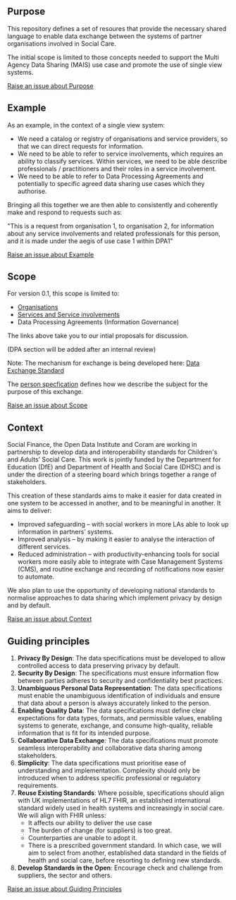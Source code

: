 ## Purpose

This repository defines a set of resoures that provide the necessary shared language to enable data exchange between the systems of partner organisations involved in Social Care.

The initial scope is limited to those concepts needed to support the Multi Agency Data Sharing (MAIS) use case and promote the use of single view systems.

<a href="https://github.com/SocialCareData/taxonomy/issues/new?template=content_issue.yml&title=Purpose:%20" class="web-button" target="_blank">Raise an issue about Purpose</a>

## Example

As an example, in the context of a single view system:
- We need a catalog or registry of organisations and service providers, so that we can direct requests for information.
- We need to be able to refer to service involvements, which requires an ability to classify services. Within services, we need to be able describe professionals / practitioners and their roles in a service involvement.
- We need to be able to refer to Data Processing Agreements and potentially to specific agreed data sharing use cases which they authorise.

Bringing all this together we are then able to consistently and coherently make and respond to requests such as:

"This is a request from organisation 1, to organisation 2, for information about any service involvements and related professionals for this person, and it is made under the aegis of use case 1 within DPA1"

<a href="https://github.com/SocialCareData/taxonomy/issues/new?template=content_issue.yml&title=Example:%20" class="web-button" target="_blank">Raise an issue about Example</a>

## Scope

For version 0.1, this scope is limited to:

- [Organisations](https://github.com/SocialCareData/taxonomy/blob/main/organisations.md)
- [Services and Service involvements](https://github.com/SocialCareData/taxonomy/blob/main/services.md)
- Data Processing Agreements (Information Governance)

The links above take you to our intial proposals for discussion.

(DPA section will be added after an internal review)

Note: The mechanism for exchange is being developed here: [Data Exchange Standard](https://github.com/SocialCareData/data-exchange-standard)

The [person specfication](https://github.com/SocialCareData/person-standard) defines how we describe the subject for the purpose of this exchange.

<a href="https://github.com/SocialCareData/taxonomy/issues/new?template=content_issue.yml&title=Scope:%20" class="web-button" target="_blank">Raise an issue about Scope</a>

## Context
Social Finance, the Open Data Institute and Coram are working in partnership to develop data and interoperability standards for Children's and Adults’ Social Care. This work is jointly funded by the Department for Education (DfE) and Department of Health and Social Care (DHSC) and is under the direction of a steering board which brings together a range of stakeholders.

This creation of these standards aims to make it easier for data created in one system to be accessed in another, and to be meaningful in another. It aims to deliver:
- Improved safeguarding – with social workers in more LAs able to look up information in partners’ systems.
- Improved analysis – by making it easier to analyse the interaction of different services.
- Reduced administration – with productivity-enhancing tools for social workers more easily able to integrate with Case Management Systems (CMS), and routine exchange and recording of notifications now easier to automate.

We also plan to use the opportunity of developing national standards to normalise approaches to data sharing which implement privacy by design and by default.

<a href="https://github.com/SocialCareData/taxonomy/issues/new?template=content_issue.yml&title=Context:%20" class="web-button" target="_blank">Raise an issue about Context</a>

## Guiding principles
1. **Privacy By Design**: The data specifications must be developed to allow controlled access to data preserving privacy by default.
2. **Security By Design**: The specifications must ensure information flow between parties adheres to security and confidentiality best practices.
3. **Unambiguous Personal Data Representation**: The data specifications must enable the unambiguous identification of individuals and ensure that data about a person is always accurately linked to the person.
4. **Enabling Quality Data**: The data specifications must define clear expectations for data types, formats, and permissible values, enabling systems to generate, exchange, and consume high-quality, reliable information that is fit for its intended purpose.
5. **Collaborative Data Exchange**: The data specifications must promote seamless interoperability and collaborative data sharing among stakeholders.
6. **Simplicity**: The data specifications must prioritise ease of understanding and implementation. Complexity should only be introduced when to address specific professional or regulatory requirements.
7. **Reuse Existing Standards**: Where possible, specifications should align with UK implementations of HL7 FHIR, an established international standard widely used in health systems and increasingly in social care. We will align with FHIR unless:
    - It affects our ability to deliver the use case
    - The burden of change (for suppliers) is too great.
    - Counterparties are unable to adopt it.
    - There is a prescribed government standard.
In which case, we will aim to select from another, established data standard in the fields of health and social care, before resorting to defining new standards.
8. **Develop Standards in the Open**: Encourage check and challenge from suppliers, the sector and others.

<a href="https://github.com/SocialCareData/taxonomy/issues/new?template=content_issue.yml&title=Principles:%20" class="web-button" target="_blank">Raise an issue about Guiding Principles</a>
